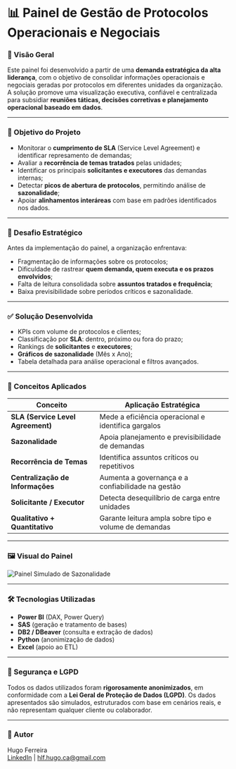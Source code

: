 # 📊 Painel de Gestão de Protocolos Operacionais e Negociais

### 🧭 Visão Geral

Este painel foi desenvolvido a partir de uma **demanda estratégica da alta liderança**, com o objetivo de consolidar informações operacionais e negociais geradas por protocolos em diferentes unidades da organização. A solução promove uma visualização executiva, confiável e centralizada para subsidiar **reuniões táticas, decisões corretivas e planejamento operacional baseado em dados**.

---

### 🎯 Objetivo do Projeto

- Monitorar o **cumprimento de SLA** (Service Level Agreement) e identificar represamento de demandas;
- Avaliar a **recorrência de temas tratados** pelas unidades;
- Identificar os principais **solicitantes e executores** das demandas internas;
- Detectar **picos de abertura de protocolos**, permitindo análise de **sazonalidade**;
- Apoiar **alinhamentos interáreas** com base em padrões identificados nos dados.

---

### 🚨 Desafio Estratégico

Antes da implementação do painel, a organização enfrentava:

- Fragmentação de informações sobre os protocolos;
- Dificuldade de rastrear **quem demanda, quem executa e os prazos envolvidos**;
- Falta de leitura consolidada sobre **assuntos tratados e frequência**;
- Baixa previsibilidade sobre períodos críticos e sazonalidade.

---

### ✅ Solução Desenvolvida

- KPIs com volume de protocolos e clientes;
- Classificação por **SLA**: dentro, próximo ou fora do prazo;
- Rankings de **solicitantes** e **executores**;
- **Gráficos de sazonalidade** (Mês x Ano);
- Tabela detalhada para análise operacional e filtros avançados.

---

### 🧠 Conceitos Aplicados

| Conceito | Aplicação Estratégica |
|---------|------------------------|
| **SLA (Service Level Agreement)** | Mede a eficiência operacional e identifica gargalos |
| **Sazonalidade** | Apoia planejamento e previsibilidade de demandas |
| **Recorrência de Temas** | Identifica assuntos críticos ou repetitivos |
| **Centralização de Informações** | Aumenta a governança e a confiabilidade na gestão |
| **Solicitante / Executor** | Detecta desequilíbrio de carga entre unidades |
| **Qualitativo + Quantitativo** | Garante leitura ampla sobre tipo e volume de demandas |

---
### 🖼️ Visual do Painel

![Painel Simulado de Sazonalidade](painel_simulado_completo_sazonalidade.png)

---

### 🛠️ Tecnologias Utilizadas

- **Power BI** (DAX, Power Query)
- **SAS** (geração e tratamento de bases)
- **DB2 / DBeaver** (consulta e extração de dados)
- **Python** (anonimização de dados)
- **Excel** (apoio ao ETL)

---

### 🔐 Segurança e LGPD

Todos os dados utilizados foram **rigorosamente anonimizados**, em conformidade com a **Lei Geral de Proteção de Dados (LGPD)**. Os dados apresentados são simulados, estruturados com base em cenários reais, e não representam qualquer cliente ou colaborador.

---

### 📎 Autor

Hugo Ferreira  
[LinkedIn](https://www.linkedin.com/in/hugo-leonardo-ca) | hlf.hugo.ca@gmail.com
